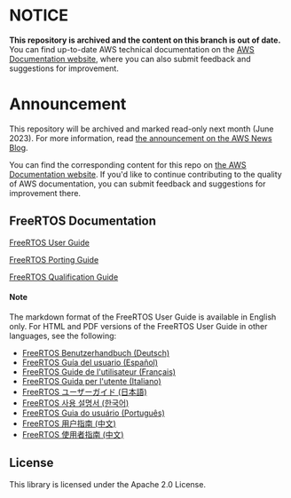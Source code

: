 # NOTICE

**This repository is archived and the content on this branch is out of date.** You can find up-to-date AWS technical documentation on the [AWS Documentation website](https://docs.aws.amazon.com/), where you can also submit feedback and suggestions for improvement.

# Announcement

This repository will be archived and marked read-only next month (June 2023). For more information, read [the announcement on the AWS News Blog](https://aws.amazon.com/blogs/aws/retiring-the-aws-documentation-on-github/).

You can find the corresponding content for this repo on [the AWS Documentation website](https://docs.aws.amazon.com/freertos). If you'd like to continue contributing to the quality of AWS documentation, you can submit feedback and suggestions for improvement there.

## FreeRTOS Documentation

[FreeRTOS User Guide](./doc_source/userguide/index.md)

[FreeRTOS Porting Guide](./doc_source/portingguide/index.md)

[FreeRTOS Qualification Guide](./doc_source/qualificationguide/index.md)

#### Note
The markdown format of the FreeRTOS User Guide is available in English only.
For HTML and PDF versions of the FreeRTOS User Guide in other languages, see the following:

- [FreeRTOS
Benutzerhandbuch (Deutsch)](https://docs.aws.amazon.com/de_de/freertos/latest/userguide/what-is-freertos.html)
- [FreeRTOS
Guía del usuario (Español)](https://docs.aws.amazon.com/es_es/freertos/latest/userguide/what-is-freertos.html)
- [FreeRTOS
Guide de l'utilisateur (Français)](https://docs.aws.amazon.com/fr_fr/freertos/latest/userguide/what-is-freertos.html)
- [FreeRTOS
Guida per l'utente (Italiano)](https://docs.aws.amazon.com/it_it/freertos/latest/userguide/what-is-freertos.html)
- [FreeRTOS
ユーザーガイド (日本語)](https://docs.aws.amazon.com/ja_jp/freertos/latest/userguide/what-is-freertos.html)
- [FreeRTOS
사용 설명서 (한국어)](https://docs.aws.amazon.com/ko_kr/freertos/latest/userguide/what-is-freertos.html)
- [FreeRTOS
Guia do usuário (Português)](https://docs.aws.amazon.com/pt_br/freertos/latest/userguide/what-is-freertos.html)
- [FreeRTOS
用户指南 (中文)](https://docs.aws.amazon.com/zh_cn/freertos/latest/userguide/what-is-freertos.html)
- [FreeRTOS
使用者指南 (中文)](https://docs.aws.amazon.com/zh_tw/freertos/latest/userguide/what-is-freertos.html)

## License

This library is licensed under the Apache 2.0 License. 
